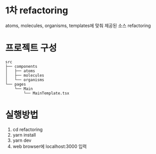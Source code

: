 # 1차 refactoring
atoms, molecules, organisms, templates에 맞춰 제공된 소스 refactoring 

# 프로젝트 구성

```
src
├── components            
│   ├── atoms		    
│   ├── molecules	
│   └── organisms		
└── pages                 
    └── Main
     	└── MainTemplate.tsx
```

# 실행방법

1. cd refactoring
2. yarn install
3. yarn dev
4. web browser에 localhost:3000 입력
